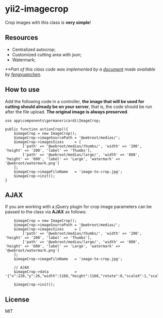 # yii2-imagecrop
Crop images with this class is **very simple**!

## Resources
 - Centralized autocrop;
 - Customized cutting area with json;
 - Watermark;

_**Part of this class code was implemented by a [document](https://github.com/fengyuanchen/cropper/tree/master/examples/crop-avatar) made available by [fengyuanchen](https://github.com/fengyuanchen)_.

## How to use
Add the following code in a controller, **the image that will be used for cutting should already be on your server**, that is, the code should be run after the file upload. **The original image is always preserved**.

```ssh
use app\components\germanoricardi\ImageCrop;

public function actionCrop(){
    $imageCrop = new ImageCrop();
    $imageCrop->imageSourcePath	= '@webroot/medias/';
    $imageCrop->imagesSizes		= [
        ['path' => '@webroot/medias/thumbs/', 'width' => '200', 'height' => '200', 'label' => 'Thumbs'],
        ['path' => '@webroot/medias/large/', 'width' => '800', 'height' => '600', 'label' => 'Large', 'watermark' => '@webroot/watermark.png']
    ];
    $imageCrop->imageFileName	= 'image-to-crop.jpg';
    $imageCrop->init();
}
```

## AJAX
If you are working with a jQuery plugin for crop image parameters can be passed to the class via **AJAX** as follows:
```
    $imageCrop = new ImageCrop();
    $imageCrop->imageSourcePath	= '@webroot/medias/';
    $imageCrop->imagesSizes		= [
        ['path' => '@webroot/medias/thumbs/', 'width' => '200', 'height' => '200', 'label' => 'Thumbs'],
        ['path' => '@webroot/medias/large/', 'width' => '800', 'height' => '600', 'label' => 'Large', 'watermark' => '@webroot/watermark.png']
    ];
    $imageCrop->imageFileName	= 'image-to-crop.jpg';
    
    // AJAX
    $imageCrop->data            = '{"x":220,"y":26,"width":1168,"height":1168,"rotate":0,"scaleX":1,"scaleY":1}';
    
    $imageCrop->init();
```
License
----

MIT